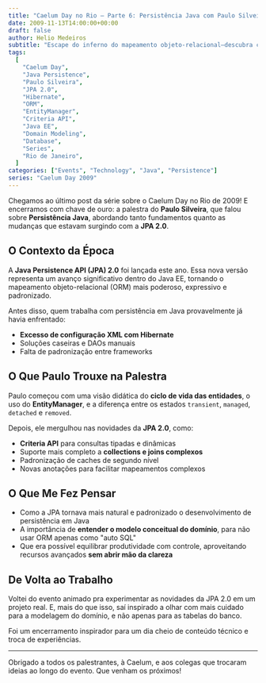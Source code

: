 ```yaml
---
title: "Caelum Day no Rio – Parte 6: Persistência Java com Paulo Silveira"
date: 2009-11-13T14:00:00+00:00
draft: false
author: Helio Medeiros
subtitle: "Escape do inferno do mapeamento objeto-relacional—descubra como criteria API do JPA 2.0, metamodel e anotações aprimoradas finalmente tornam persistência Java elegante, type-safe e realmente prazerosa de usar"
tags:
  [
    "Caelum Day",
    "Java Persistence",
    "Paulo Silveira",
    "JPA 2.0",
    "Hibernate",
    "ORM",
    "EntityManager",
    "Criteria API",
    "Java EE",
    "Domain Modeling",
    "Database",
    "Series",
    "Rio de Janeiro",
  ]
categories: ["Events", "Technology", "Java", "Persistence"]
series: "Caelum Day 2009"
---
```


Chegamos ao último post da série sobre o Caelum Day no Rio de 2009! E encerramos com chave de ouro: a palestra do **Paulo Silveira**, que falou sobre **Persistência Java**, abordando tanto fundamentos quanto as mudanças que estavam surgindo com a **JPA 2.0**.

## O Contexto da Época

A **Java Persistence API (JPA) 2.0** foi lançada este ano. Essa nova versão representa um avanço significativo dentro do Java EE, tornando o mapeamento objeto-relacional (ORM) mais poderoso, expressivo e padronizado.

Antes disso, quem trabalha com persistência em Java provavelmente já havia enfrentado:

- **Excesso de configuração XML com Hibernate**
- Soluções caseiras e DAOs manuais
- Falta de padronização entre frameworks

## O Que Paulo Trouxe na Palestra

Paulo começou com uma visão didática do **ciclo de vida das entidades**, o uso do **EntityManager**, e a diferença entre os estados `transient`, `managed`, `detached` e `removed`.

Depois, ele mergulhou nas novidades da **JPA 2.0**, como:

- **Criteria API** para consultas tipadas e dinâmicas
- Suporte mais completo a **collections e joins complexos**
- Padronização de caches de segundo nível
- Novas anotações para facilitar mapeamentos complexos

## O Que Me Fez Pensar

- Como a JPA tornava mais natural e padronizado o desenvolvimento de persistência em Java
- A importância de **entender o modelo conceitual do domínio**, para não usar ORM apenas como "auto SQL"
- Que era possível equilibrar produtividade com controle, aproveitando recursos avançados **sem abrir mão da clareza**

## De Volta ao Trabalho

Voltei do evento animado pra experimentar as novidades da JPA 2.0 em um projeto real. E, mais do que isso, saí inspirado a olhar com mais cuidado para a modelagem do domínio, e não apenas para as tabelas do banco.

Foi um encerramento inspirador para um dia cheio de conteúdo técnico e troca de experiências.

---

Obrigado a todos os palestrantes, à Caelum, e aos colegas que trocaram ideias ao longo do evento. Que venham os próximos!
